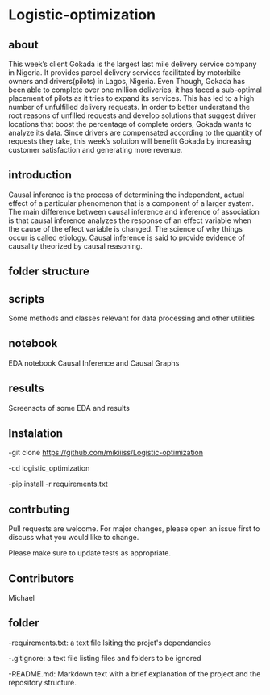 # Logistic-optimization
## about
This week’s client Gokada is the largest last mile delivery service company in Nigeria. It provides parcel delivery services facilitated by motorbike owners and drivers(pilots) in Lagos, Nigeria. Even Though, Gokada has been able to complete over one million deliveries, it has faced a sub-optimal placement of pilots as it tries to expand its services. This has led to a high number of unfulfilled delivery requests. In order to better understand the root reasons of unfilled requests and develop solutions that suggest driver locations that boost the percentage of complete orders, Gokada wants to analyze its data. Since drivers are compensated according to the quantity of requests they take, this week’s solution will benefit Gokada by increasing customer satisfaction and generating more revenue.
## introduction
Causal inference is the process of determining the independent, actual effect of a particular phenomenon that is a component of a larger system. The main difference between causal inference and inference of association is that causal inference analyzes the response of an effect variable when the cause of the effect variable is changed. The science of why things occur is called etiology. Causal inference is said to provide evidence of causality theorized by causal reasoning.

## folder structure
## scripts
Some methods and classes relevant for data processing and other utilities
## notebook
EDA notebook
Causal Inference and Causal Graphs
## results
Screensots of some EDA and results
## Instalation
-git clone https://github.com/mikiiiss/Logistic-optimization

-cd logistic_optimization

-pip install -r requirements.txt
## contrbuting
Pull requests are welcome. For major changes, please open an issue first to discuss what you would like to change.

Please make sure to update tests as appropriate.
## Contributors
Michael
## folder
-requirements.txt: a text file lsiting the projet's dependancies

-.gitignore: a text file listing files and folders to be ignored

-README.md: Markdown text with a brief explanation of the project and the repository structure.